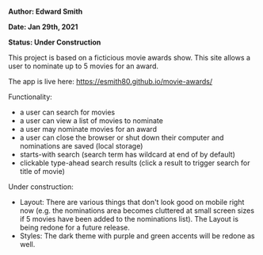 **Author: Edward Smith**

**Date: Jan 29th, 2021**

**Status: Under Construction**

This project is based on a ficticious movie awards show. This site allows a user to nominate up to 5 movies for an award. 

The app is live here: https://esmith80.github.io/movie-awards/

Functionality:
- a user can search for movies
- a user can view a list of movies to nominate
- a user may nominate movies for an award
- a user can close the browser or shut down their computer and nominations are saved (local storage)
- starts-with search (search term has wildcard at end of by default)
- clickable type-ahead search results (click a result to trigger search for title of movie)

Under construction: 
- Layout: There are various things that don't look good on mobile right now (e.g. the nominations area becomes cluttered at small screen sizes if 5 movies have been added to the nominations list). The Layout is being redone for a future release.
- Styles: The dark theme with purple and green accents will be redone as well.

